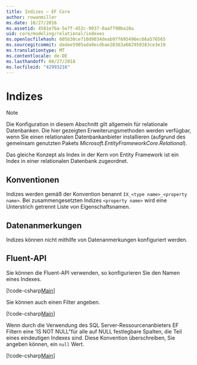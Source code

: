 ```yaml
---
title: Indizes – EF Core
author: rowanmiller
ms.date: 10/27/2016
ms.assetid: 4581e7ba-5e7f-452c-9937-0aaf790ba10a
uid: core/modeling/relational/indexes
ms.openlocfilehash: 605b30ce710d9034deab97f695496ec66a576565
ms.sourcegitcommit: dadee5905ada9ecdbae28363a682950383ce3e10
ms.translationtype: MT
ms.contentlocale: de-DE
ms.lasthandoff: 08/27/2018
ms.locfileid: "42993216"
---
```

# <a name="indexes"></a>Indizes

> [!NOTE]  
> Die Konfiguration in diesem Abschnitt gilt allgemein für relationale Datenbanken. Die hier gezeigten Erweiterungsmethoden werden verfügbar, wenn Sie einen relationalen Datenbankanbieter installieren (aufgrund des gemeinsam genutzten Pakets *Microsoft.EntityFrameworkCore.Relational*).

Das gleiche Konzept als Index in der Kern von Entity Framework ist ein Index in einer relationalen Datenbank zugeordnet.

## <a name="conventions"></a>Konventionen

Indizes werden gemäß der Konvention benannt `IX_<type name>_<property name>`. Bei zusammengesetzten Indizes `<property name>` wird eine Unterstrich getrennt Liste von Eigenschaftsnamen.

## <a name="data-annotations"></a>Datenanmerkungen

Indizes können nicht mithilfe von Datenanmerkungen konfiguriert werden.

## <a name="fluent-api"></a>Fluent-API

Sie können die Fluent-API verwenden, so konfigurieren Sie den Namen eines Indexes.

[!code-csharp[Main](../../../../samples/core/Modeling/FluentAPI/Samples/Relational/IndexName.cs?name=Model&highlight=9)]

Sie können auch einen Filter angeben.

[!code-csharp[Main](../../../../samples/core/Modeling/FluentAPI/Samples/Relational/IndexFilter.cs?name=Model&highlight=9)]

Wenn durch die Verwendung des SQL Server-Ressourcenanbieters EF Filtern eine 'IS NOT NULL"für alle auf NULL festlegbare Spalten, die Teil eines eindeutigen Indexes sind. Diese Konvention überschreiben, Sie angeben können, ein `null` Wert.

[!code-csharp[Main](../../../../samples/core/Modeling/FluentAPI/Samples/Relational/IndexNoFilter.cs?name=Model&highlight=10)]
